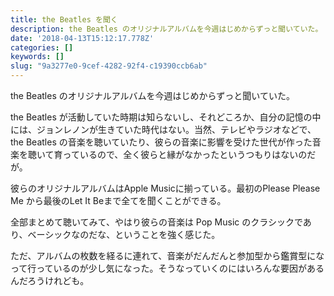 ```yaml
---
title: the Beatles を聞く
description: the Beatles のオリジナルアルバムを今週はじめからずっと聞いていた。
date: '2018-04-13T15:12:17.778Z'
categories: []
keywords: []
slug: "9a3277e0-9cef-4282-92f4-c19390ccb6ab"
---
```

the Beatles のオリジナルアルバムを今週はじめからずっと聞いていた。

the Beatles が活動していた時期は知らないし、それどころか、自分の記憶の中には、ジョンレノンが生きていた時代はない。当然、テレビやラジオなどで、the Beatles の音楽を聴いていたり、彼らの音楽に影響を受けた世代が作った音楽を聴いて育っているので、全く彼らと縁がなかったというつもりはないのだが。

彼らのオリジナルアルバムはApple Musicに揃っている。最初のPlease Please Me から最後のLet It Beまで全てを聞くことができる。

全部まとめて聴いてみて、やはり彼らの音楽は Pop Music のクラシックであり、ベーシックなのだな、ということを強く感じた。

ただ、アルバムの枚数を経るに連れて、音楽がだんだんと参加型から鑑賞型になって行っているのが少し気になった。そうなっていくのにはいろんな要因があるんだろうけれども。
